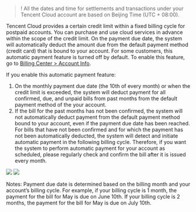>! All the dates and time for settlements and transactions under your Tencent Cloud account are based on Beijing Time (UTC + 08:00).

Tencent Cloud provides a certain credit limit within a fixed billing cycle for postpaid accounts. You can purchase and use cloud services in advance within the scope of the credit limit. On the payment due date, the system will automatically deduct the amount due from the default payment method (credit card) that is bound to your account. For some customers, this automatic payment feature is turned off by default. To enable this feature, go to [Billing Center > Account Info](https://console.cloud.tencent.com/intlbilling/account).

If you enable this automatic payment feature:
1. On the monthly payment due date (the 10th of every month) or when the credit limit is exceeded, the system will deduct payment for all confirmed, due, and unpaid bills from past months from the default payment method of the your account.
2. If the bill for the past months has not been confirmed, the system will not automatically deduct payment from the default payment method bound to your account, even if the payment due date has been reached. For bills that have not been confirmed and for which the payment has not been automatically deducted, the system will detect and initiate automatic payment in the following billing cycle. Therefore, if you want the system to perform automatic payment for your account as scheduled, please regularly check and confirm the bill after it is issued every month.

![](https://main.qcloudimg.com/raw/e81ede56f2b48340a90a9dc2195f5835.png)
![](https://main.qcloudimg.com/raw/043d7e456abef93c930ba3570f883042.png)

Notes:
Payment due date is determined based on the billing month and your account’s billing cycle.
For example, if your billing cycle is 1 month, the payment for the bill for May is due on June 10th. If your billing cycle is 2 months, the payment for the bill for May is due on July 10th.
